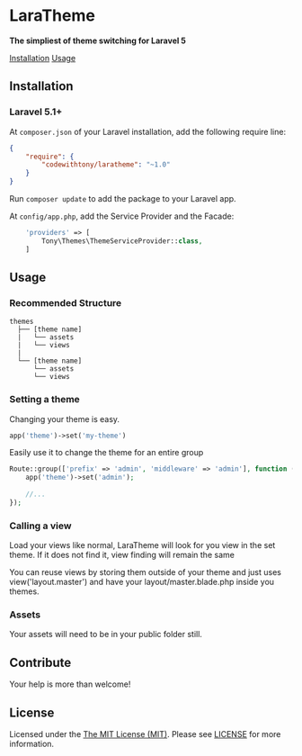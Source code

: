 # LaraTheme

**The simpliest of theme switching for Laravel 5**

<a href="#installation">Installation</a>
<a href="#usage">Usage</a>


## <a id="installation"></a>Installation

### Laravel 5.1+

At `composer.json` of your Laravel installation, add the following require line:

``` json
{
    "require": {
        "codewithtony/laratheme": "~1.0"
    }
}
```

Run `composer update` to add the package to your Laravel app.

At `config/app.php`, add the Service Provider and the Facade:

```php
    'providers' => [
        Tony\Themes\ThemeServiceProvider::class,
    ]
```

## <a id="usage"></a>Usage

### Recommended Structure

```
themes
  ├── [theme name]
  |   └── assets
  |   └── views
  |
  └── [theme name]
      └── assets
      └── views
```

### Setting a theme

Changing your theme is easy. 

```php
app('theme')->set('my-theme')
```

Easily use it to change the theme for an entire group

```php
Route::group(['prefix' => 'admin', 'middleware' => 'admin'], function () {
    app('theme')->set('admin');
    
    //...
});
```

### Calling a view

Load your views like normal, LaraTheme will look for you view in the set theme. If it does not find it, view finding will remain the same 

You can reuse views by storing them outside of your theme and just uses view('layout.master') and have your layout/master.blade.php inside you themes.

### Assets

Your assets will need to be in your public folder still.

## <a id="contibute"></a>Contribute

Your help is more than welcome!

## <a id="license"></a>License

Licensed under the [The MIT License (MIT)](http://opensource.org/licenses/MIT). Please see [LICENSE](LICENSE) for more information.
